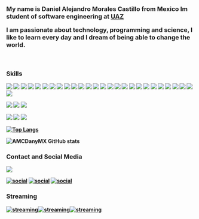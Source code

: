 <div>
<h3>My name is <b>Daniel Alejandro Morales Castillo from Mexico</b> Im student of software engineering at <a href="https://ingsoftware.reduaz.mx" target="_blank" rel="follow">UAZ</a> 

I am passionate about technology, programming and science, I like to learn every day and I dream of being able to change the world.</h3>
</div>



<div style="display: inline_block"></br>
<h3><b>Skills<b></h3>
<a target="_blank" href="https://developer.mozilla.org/es/docs/Glossary/HTML5"><img src="https://img.shields.io/badge/HTML5-E34F26?style=for-the-badge&logo=html5&logoColor=white"></a>
<a target="_blank" href="https://developer.mozilla.org/es/docs/Web/CSS"><img src="https://img.shields.io/badge/CSS3-1572B6?style=for-the-badge&logo=css3&logoColor=white"></a>
<a target="_blank" href="https://developer.mozilla.org/es/docs/Web/JavaScript"><img src="https://img.shields.io/badge/JavaScript-F7DF1E?style=for-the-badge&logo=javascript&logoColor=black"></a>
<a target="_blank" href="https://getbootstrap.com"><img src="https://img.shields.io/badge/Bootstrap-563D7C?style=for-the-badge&logo=bootstrap&logoColor=white"></a>
<a target="_blank" href="https://www.python.org"><img src="https://img.shields.io/badge/Python-14354C?style=for-the-badge&logo=python&logoColor=white"></a>
<a target="_blank" href="https://docs.microsoft.com/en-us/cpp/c-language/?view=msvc-170"><img src="https://img.shields.io/badge/C-00599C?style=for-the-badge&logo=c&logoColor=white"></a>
<a target="_blank" href="https://docs.microsoft.com/en-us/cpp/cpp/?view=msvc-170"><img src="https://img.shields.io/badge/C%2B%2B-00599C?style=for-the-badge&logo=c%2B%2B&logoColor=white"></a>
<a target="_blank" href="https://docs.oracle.com/en/java/"><img src="https://img.shields.io/badge/Java-ED8B00?style=for-the-badge&logo=java&logoColor=white"></a>
<a target="_blank" href="https://www.r-project.org/other-docs.html"><img src="https://img.shields.io/badge/R-276DC3?style=for-the-badge&logo=r&logoColor=white"></a>
<a target="_blank" href="https://azure.microsoft.com/es-mx/free/search/?&ef_id=Cj0KCQiA6NOPBhCPARIsAHAy2zBNvfyMA1OmuYW4Mwn1eJlrIy0mKGJusN9CqEtbqfI_Rrf3UCjPmWkaAnrBEALw_wcB:G:s&OCID=AID2200215_SEM_Cj0KCQiA6NOPBhCPARIsAHAy2zBNvfyMA1OmuYW4Mwn1eJlrIy0mKGJusN9CqEtbqfI_Rrf3UCjPmWkaAnrBEALw_wcB:G:s&gclid=Cj0KCQiA6NOPBhCPARIsAHAy2zBNvfyMA1OmuYW4Mwn1eJlrIy0mKGJusN9CqEtbqfI_Rrf3UCjPmWkaAnrBEALw_wcB"><img src="https://img.shields.io/badge/Microsoft_Azure-0089D6?style=for-the-badge&logo=microsoft-azure&logoColor=white"></a>
<a target="_blank" href="https://www.sqlite.org/docs.html"><img src="https://img.shields.io/badge/SQLite-07405E?style=for-the-badge&logo=sqlite&logoColor=white"></a>
<a target="_blank" href="https://docs.mongodb.com"><img src="https://img.shields.io/badge/MongoDB-4EA94B?style=for-the-badge&logo=mongodb&logoColor=white"></a>
<a target="_blank" href="https://www.postgresql.org/docs/"><img src="https://img.shields.io/badge/PostgreSQL-316192?style=for-the-badge&logo=postgresql&logoColor=white"></a>
<a target="_blank" href="https://docs.microsoft.com/en-us/sql/sql-server/?view=sql-server-ver15"><img src="https://img.shields.io/badge/Microsoft%20SQL%20Server-CC2927?style=for-the-badge&logo=microsoft%20sql%20server&logoColor=white"></a>
<a target="_blank" href="https://dev.mysql.com/doc/"><img src="https://img.shields.io/badge/MySQL-00000F?style=for-the-badge&logo=mysql&logoColor=white"></a>
<a target="_blank" href="https://www.microsoft.com/en-us/download/office.aspx?q=office"><img src="https://img.shields.io/badge/Microsoft_Office-D83B01?style=for-the-badge&logo=microsoft-office&logoColor=white"></a>
<a target="_blank" href="https://www.microsoft.com/en-us/windows?wa=wsignin1.0"><img src="https://img.shields.io/badge/Windows-0078D6?style=for-the-badge&logo=windows&logoColor=white"></a>
<a target="_blank" href="https://www.linux.org"><img src="https://img.shields.io/badge/Linux-FCC624?style=for-the-badge&logo=linux&logoColor=black"></a>
<a target="_blank" href="https://code.visualstudio.com"><img src="https://img.shields.io/badge/Visual_Studio_Code-0078D4?style=for-the-badge&logo=visual%20studio%20code&logoColor=white"></a>
 <a target="_blank" href="https://visualstudio.microsoft.com/es/vs/community/"><img src="https://img.shields.io/badge/Visual_Studio-5C2D91?style=for-the-badge&logo=visual%20studio&logoColor=white"></a>
 <a target="_blank" href="https://docs.microsoft.com/en-us/dotnet/"><img src="https://img.shields.io/badge/.NET-512BD4?style=for-the-badge&logo=dotnet&logoColor=white"></a>
  <a target="_blank" href="https://jupyter.org"><img src="https://img.shields.io/badge/Jupyter-F37626.svg?&style=for-the-badge&logo=Jupyter&logoColor=white"></a>
 <a target="_blank" href="https://netbeans.apache.org/download/index.html"><img src="https://img.shields.io/badge/netbeans-1B6AC6?style=for-the-badge&logo=apachenetbeanside&logoColor=white"></a>
 <a target="_blank" href="https://www.jetbrains.com/es-es/idea/"><img src="https://img.shields.io/badge/IntelliJIDEA-000000.svg?style=for-the-badge&logo=intellij-idea&logoColor=white"></a>
 <a target="_blank" href="https://www.jetbrains.com/es-es/pycharm/"><img src="https://img.shields.io/badge/PyCharm-000000.svg?&style=for-the-badge&logo=PyCharm&logoColor=white"></a>
 <a target="_blank" href="https://numpy.org/learn/"><img src="https://img.shields.io/badge/Numpy-777BB4?style=for-the-badge&logo=numpy&logoColor=white"></a>
 <a target="_blank" href="https://es.overleaf.com"><img src="https://img.shields.io/badge/LaTeX-47A141?style=for-the-badge&logo=LaTeX&logoColor=white"></a>
 
 <a target="_blank" href="https://github.com"><img src="https://img.shields.io/badge/GitHub-100000?style=for-the-badge&logo=github&logoColor=white"></a>
  <a target="_blank" href="https://about.gitlab.com"><img src="https://img.shields.io/badge/GitLab-330F63?style=for-the-badge&logo=gitlab&logoColor=white"></a>
  <a target="_blank" href="https://git-scm.com"><img src="https://img.shields.io/badge/GIT-E44C30?style=for-the-badge&logo=git&logoColor=white"></a>

  <a target="_blank" href="https://developer.mozilla.org/es/docs/Glossary/HTML5"><img src="https://img.shields.io/badge/GNU%20Bash-4EAA25?style=for-the-badge&logo=GNU%20Bash&logoColor=white"></a>
  <a target="_blank" href="https://developer.mozilla.org/es/docs/Glossary/HTML5"><img src="https://img.shields.io/badge/windows%20terminal-4D4D4D?style=for-the-badge&logo=windows%20terminal&logoColor=white"></a>
    <a target="_blank" href="https://developer.mozilla.org/es/docs/Glossary/HTML5"><img src="https://img.shields.io/badge/PowerShell-5391FE?style=for-the-badge&logo=PowerShell&logoColor=white"></a>
 
</div>

[![Top Langs](https://github-readme-stats.vercel.app/api/top-langs/?username=amcdanymx&layout=compact)](https://github.com/AMCDanyMX)

![AMCDanyMX GitHub stats](https://github-readme-stats.vercel.app/api?username=AMCDanyMX&show_icons=true&theme=dark)


<h3><b>Contact and Social Media<b></h3>

 <a target="_blank" href="mailto:danielalejandromoralescastillo@gmail.com"><img src="https://img.shields.io/badge/Gmail-D14836?style=for-the-badge&logo=gmail&logoColor=white"></a>
 

[![social](https://img.shields.io/badge/Facebook-1877F2?style=for-the-badge&logo=facebook&logoColor=white)](https://www.facebook.com/amcdanymx999/)
[![social](https://img.shields.io/badge/Instagram-E4405F?style=for-the-badge&logo=instagram&logoColor=white)](https://www.instagram.com/amcdanymx.exe/?hl=es-la) 
[![social](https://img.shields.io/badge/LinkedIn-0077B5?style=for-the-badge&logo=linkedin&logoColor=white)](https://www.linkedin.com/in/danielmcastillo/)


<h3><b>Streaming<b></h3>

[![streaming](https://img.shields.io/badge/YouTube-FF0000?style=for-the-badge&logo=youtube&logoColor=white)](https://www.youtube.com/channel/UCm8-X9JK8dR3QwCnQLEAAbw)[![streaming](https://img.shields.io/badge/Facebook_Gaming-005FED?style=for-the-badge&logo=facebook-gaming&logoColor=white )](https://www.facebook.com/AMCDanyMX)[![streaming](https://img.shields.io/badge/Twitch-9146FF?style=for-the-badge&logo=twitch&logoColor=white)](https://www.twitch.tv/amcdanymx)


